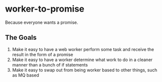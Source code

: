# worker-to-promise
Because everyone wants a promise.

## The Goals

1. Make it easy to have a web worker perform some task and receive the result in the form of a promise
2. Make it easy to have a worker determine what work to do in a cleaner manner than a bunch of if statements
3. Make it easy to swap out from being worker based to other things, such as MQ based
